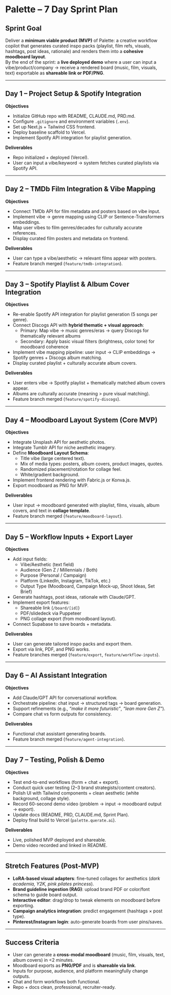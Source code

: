 # Palette – 7 Day Sprint Plan

## Sprint Goal
Deliver a **minimum viable product (MVP)** of Palette: a creative workflow copilot that generates curated inspo packs (playlist, film refs, visuals, hashtags, post ideas, rationale) and renders them into a **cohesive moodboard layout**.  
By the end of the sprint: a **live deployed demo** where a user can input a vibe/product/company → receive a rendered board (music, film, visuals, text) exportable as **shareable link or PDF/PNG**.

---

## Day 1 – Project Setup & Spotify Integration
**Objectives**
- Initialize GitHub repo with README, CLAUDE.md, PRD.md.  
- Configure `.gitignore` and environment variables (`.env`).  
- Set up Next.js + Tailwind CSS frontend.  
- Deploy baseline scaffold to Vercel.  
- Implement Spotify API integration for playlist generation.  

**Deliverables**
- Repo initialized + deployed (Vercel).  
- User can input a vibe/keyword → system fetches curated playlists via Spotify API.  

---

## Day 2 – TMDb Film Integration & Vibe Mapping
**Objectives**
- Connect TMDb API for film metadata and posters based on vibe input.
- Implement vibe → genre mapping using CLIP or Sentence-Transformers embeddings.
- Map user vibes to film genres/decades for culturally accurate references.
- Display curated film posters and metadata on frontend.

**Deliverables**
- User can type a vibe/aesthetic → relevant films appear with posters.
- Feature branch merged (`feature/tmdb-integration`).

---

## Day 3 – Spotify Playlist & Album Cover Integration
**Objectives**
- Re-enable Spotify API integration for playlist generation (5 songs per genre).
- Connect Discogs API with **hybrid thematic + visual approach**:
  - Primary: Map vibe → music genres/eras → query Discogs for thematically relevant albums
  - Secondary: Apply basic visual filters (brightness, color tone) for moodboard coherence
- Implement vibe mapping pipeline: user input → CLIP embeddings → Spotify genres + Discogs album matching.
- Display curated playlist + culturally accurate album covers.

**Deliverables**
- User enters vibe → Spotify playlist + thematically matched album covers appear.
- Albums are culturally accurate (meaning > pure visual matching).
- Feature branch merged (`feature/spotify-discogs`).  

---

## Day 4 – Moodboard Layout System (Core MVP)
**Objectives**
- Integrate Unsplash API for aesthetic photos.  
- Integrate Tumblr API for niche aesthetic imagery.  
- Define **Moodboard Layout Schema**:
  - Title vibe (large centered text).  
  - Mix of media types: posters, album covers, product images, quotes.  
  - Randomized placement/rotation for collage feel.  
  - White/gradient background.  
- Implement frontend rendering with Fabric.js or Konva.js.  
- Export moodboard as PNG for MVP.  

**Deliverables**
- User input → moodboard generated with playlist, films, visuals, album covers, and text in **collage template**.  
- Feature branch merged (`feature/moodboard-layout`).  

---

## Day 5 – Workflow Inputs + Export Layer
**Objectives**
- Add input fields:  
  - Vibe/Aesthetic (text field)  
  - Audience (Gen Z / Millennials / Both)  
  - Purpose (Personal / Campaign)  
  - Platform (LinkedIn, Instagram, TikTok, etc.)  
  - Output Type (Moodboard, Campaign Mock-up, Shoot Ideas, Set Brief)  
- Generate hashtags, post ideas, rationale with Claude/GPT.  
- Implement export features:  
  - Shareable link (`/board/[id]`)  
  - PDF/slidedeck via Puppeteer  
  - PNG collage export (from moodboard layout).  
- Connect Supabase to save boards + metadata.  

**Deliverables**
- User can generate tailored inspo packs and export them.  
- Export via link, PDF, and PNG works.  
- Feature branches merged (`feature/export`, `feature/workflow-inputs`).  

---

## Day 6 – AI Assistant Integration
**Objectives**
- Add Claude/GPT API for conversational workflow.  
- Orchestrate pipeline: chat input → structured tags → board generation.  
- Support refinements (e.g., *“make it more futuristic”*, *“lean more Gen Z”*).  
- Compare chat vs form outputs for consistency.  

**Deliverables**
- Functional chat assistant generating boards.  
- Feature branch merged (`feature/agent-integration`).  

---

## Day 7 – Testing, Polish & Demo
**Objectives**
- Test end-to-end workflows (form + chat + export).  
- Conduct quick user testing (2–3 brand strategists/content creators).  
- Polish UI with Tailwind components + clean aesthetic (white background, collage style).  
- Record 60-second demo video (problem → input → moodboard output → export).  
- Update docs (README, PRD, CLAUDE.md, Sprint Plan).  
- Deploy final build to Vercel (`palette.querate.ai`).  

**Deliverables**
- Live, polished MVP deployed and shareable.  
- Demo video recorded and linked in README.  

---

## Stretch Features (Post-MVP)
- **LoRA-based visual adapters**: fine-tuned collages for aesthetics (*dark academia, Y2K, pink pilates princess*).  
- **Brand guideline ingestion (RAG)**: upload brand PDF or color/font schema to guide board output.  
- **Interactive editor**: drag/drop to tweak elements on moodboard before exporting.  
- **Campaign analytics integration**: predict engagement (hashtags × post type).  
- **Pinterest/Instagram login**: auto-generate boards from user pins/saves.  

---

## Success Criteria
- User can generate a **cross-modal moodboard** (music, film, visuals, text, album covers) in <2 minutes.  
- Moodboard exports as **PNG/PDF** and is **shareable via link**.  
- Inputs for purpose, audience, and platform meaningfully change outputs.  
- Chat and form workflows both functional.  
- Repo + docs clean, professional, recruiter-ready.  
